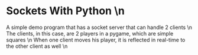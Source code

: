 # Sockets With Python \n
A simple demo program that has a socket server that can handle 2 clients \n
The clients, in this case, are 2 players in a pygame, which are simple squares \n
When one client moves his player, it is reflected in real-time to the other client as well \n
